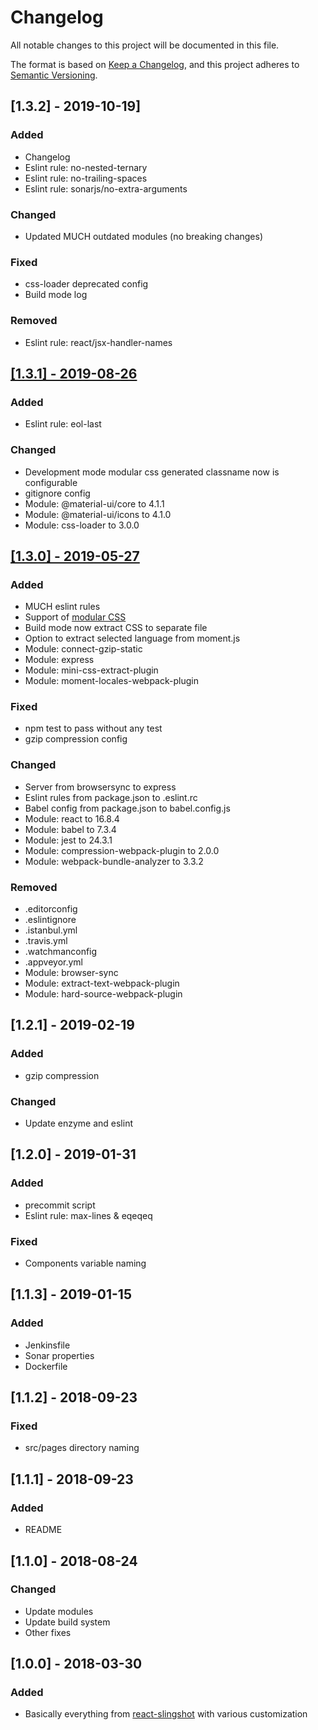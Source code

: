 # Changelog
All notable changes to this project will be documented in this file.

The format is based on [Keep a Changelog](https://keepachangelog.com/en/1.0.0/),
and this project adheres to [Semantic Versioning](https://semver.org/spec/v2.0.0.html).

## [1.3.2] - 2019-10-19]
### Added
- Changelog
- Eslint rule: no-nested-ternary
- Eslint rule: no-trailing-spaces
- Eslint rule: sonarjs/no-extra-arguments
### Changed
- Updated MUCH outdated modules (no breaking changes)
### Fixed
- css-loader deprecated config
- Build mode log
### Removed
- Eslint rule: react/jsx-handler-names

## [[1.3.1] - 2019-08-26](https://gitlab.playcourt.id/telkomdev/codebase-frontend/commit/9fffa30ba98693e1bb9b35742e4d2683d7c2448e)
### Added
- Eslint rule: eol-last
### Changed
- Development mode modular css generated classname now is configurable
- gitignore config
- Module: @material-ui/core to 4.1.1
- Module: @material-ui/icons to 4.1.0
- Module: css-loader to 3.0.0

## [[1.3.0] - 2019-05-27](https://gitlab.playcourt.id/telkomdev/codebase-frontend/commit/31e1d30e9cbb599f650d77064185c3103d6843bc)
### Added
- MUCH eslint rules
- Support of [modular CSS](https://github.com/css-modules/css-modules)
- Build mode now extract CSS to separate file
- Option to extract selected language from moment.js
- Module: connect-gzip-static
- Module: express
- Module: mini-css-extract-plugin
- Module: moment-locales-webpack-plugin
### Fixed
- npm test to pass without any test
- gzip compression config
### Changed
- Server from browsersync to express
- Eslint rules from package.json to .eslint.rc
- Babel config from package.json to babel.config.js
- Module: react to 16.8.4
- Module: babel to 7.3.4
- Module: jest to 24.3.1
- Module: compression-webpack-plugin to 2.0.0
- Module: webpack-bundle-analyzer to 3.3.2
### Removed
- .editorconfig
- .eslintignore
- .istanbul.yml
- .travis.yml
- .watchmanconfig
- .appveyor.yml
- Module: browser-sync
- Module: extract-text-webpack-plugin
- Module: hard-source-webpack-plugin

## [1.2.1] - 2019-02-19
### Added
- gzip compression
### Changed
- Update enzyme and eslint

## [1.2.0] - 2019-01-31
### Added
- precommit script
- Eslint rule: max-lines & eqeqeq
### Fixed
- Components variable naming

## [1.1.3] - 2019-01-15
### Added
- Jenkinsfile
- Sonar properties
- Dockerfile

## [1.1.2] - 2018-09-23
### Fixed
- src/pages directory naming

## [1.1.1] - 2018-09-23
### Added
- README

## [1.1.0] - 2018-08-24
### Changed
- Update modules
- Update build system
- Other fixes

## [1.0.0] - 2018-03-30
### Added
- Basically everything from [react-slingshot](https://github.com/coryhouse/react-slingshot) with various customization